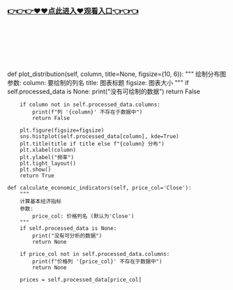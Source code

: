 ### [👉👉👉♥♥点此进入♥观看入口👈👈👈](http://a.d44k.cc/app.html)
<br></br><br></br><br></br>
    def plot_distribution(self, column, title=None, figsize=(10, 6)):
        """
        绘制分布图
        参数:
            column: 要绘制的列名
            title: 图表标题
            figsize: 图表大小
        """
        if self.processed_data is None:
            print("没有可绘制的数据")
            return False
        
        if column not in self.processed_data.columns:
            print(f"列 '{column}' 不存在于数据中")
            return False
        
        plt.figure(figsize=figsize)
        sns.histplot(self.processed_data[column], kde=True)
        plt.title(title if title else f"{column} 分布")
        plt.xlabel(column)
        plt.ylabel("频率")
        plt.tight_layout()
        plt.show()
        return True
    
    def calculate_economic_indicators(self, price_col='Close'):
        """
        计算基本经济指标
        参数:
            price_col: 价格列名 (默认为'Close')
        """
        if self.processed_data is None:
            print("没有可分析的数据")
            return None
        
        if price_col not in self.processed_data.columns:
            print(f"价格列 '{price_col}' 不存在于数据中")
            return None
        
        prices = self.processed_data[price_col]
        
